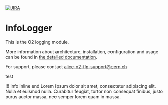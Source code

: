 [![JIRA](https://img.shields.io/badge/JIRA-Report%20issue-blue.svg)](https://alice.its.cern.ch/jira/secure/CreateIssue.jspa?pid=11235&issuetype=1)

# InfoLogger

This is the O2 logging module.

More information about architecture, installation, configuration and usage
can be found in [the detailed documentation](./doc/README.md).

For support, please contact alice-o2-flp-support@cern.ch


test

!!! info inline end
    Lorem ipsum dolor sit amet, consectetur
    adipiscing elit. Nulla et euismod nulla.
    Curabitur feugiat, tortor non consequat
    finibus, justo purus auctor massa, nec
    semper lorem quam in massa.
